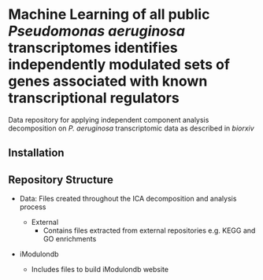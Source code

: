 # Machine Learning of all public <i>Pseudomonas aeruginosa</i> transcriptomes identifies independently modulated sets of genes associated with known transcriptional regulators

Data repository for applying independent component analysis decomposition on <i>P. aeruginosa</i> transcriptomic data as described in <i>biorxiv</i> 

## Installation

## Repository Structure

* Data: Files created throughout the ICA decomposition and analysis process
  * External
     * Contains files extracted from external repositories e.g. KEGG and GO enrichments


 * iModulondb
   * Includes files to build iModulondb website


